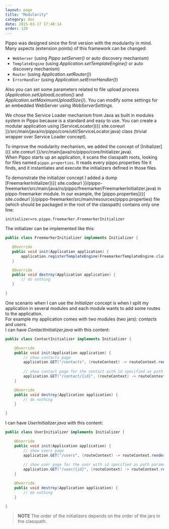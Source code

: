 ```yaml
---
layout: page
title: "Modularity"
category: doc
date: 2015-03-17 17:48:14
order: 120
---
```


Pippo was designed since the first version with the modularity in mind. Many aspects (extension points) of this framework can be changed:

- `WebServer` (using _Pippo setServer()_ or auto discovery mechanism)
- `TemplateEngine` (using _Application.setTemplateEngine()_ or auto discovery mechanism)
- `Router` (using _Application.setRouter()_)
- `ErrorHandler` (using _Application.setErrorHandler()_)

Also you can set some parameters related to file upload process (_Application.setUploadLocation()_ and _Application.setMaximumUploadSize()_).
You can modify some settings for an embedded WebServer using _WebServerSettings_.

We chose the Service Loader mechanism from Java as built in modules system in Pippo because is a standard and easy to use.
You can create a modular application using [ServiceLocator]({{ site.coreurl }}/src/main/java/ro/pippo/core/util/ServiceLocator.java) class (trivial wrapper over Service Loader concept).

To improve the modularity mechanism, we added the concept of [Initializer]({{ site.coreurl }}/src/main/java/ro/pippo/core/Initializer.java).  
When Pippo starts up an application, it scans the classpath roots, looking for files named `pippo.properties`. It reads 
every pippo.properties file it finds, and it instantiates and execute the initializers defined in those files. 

To demonstrate the initializer concept I added a dump [FreemarkerInitializer]({{ site.codeurl }}/pippo-freemarker/src/main/java/ro/pippo/freemarker/FreemarkerInitializer.java) in pippo-freemarker module. In our example, 
the [pippo.properties]({{ site.codeurl }}/pippo-freemarker/src/main/resources/pippo.properties) file (which should be packaged in the root of the classpath) contains only one line:

```properties
initializer=ro.pippo.freemarker.FreemarkerInitializer
```

The initializer can be implemented like this:

 ```java
public class FreemarkerInitializer implements Initializer {

    @Override
    public void init(Application application) {
		application.registerTemplateEngine(FreemarkerTemplateEngine.class);
    }

    @Override
    public void destroy(Application application) {
        // do nothing    
    }

} 
 ```

One scenario when I can use the _Initializer_ concept is when I split my application in several modules and each module 
wants to add some routes to the application.  
For example my application comes with two modules (two jars): _contacts_ and _users_.  
I can have _ContactInitializer.java_ with this content:

```java
public class ContactInitializer implements Initializer {

    @Override
    public void init(Application application) {
        // show contacts page
        application.GET("/contacts", (routeContext) -> routeContext.render("contacts"));
        
        // show contact page for the contact with id specified as path parameter 
        application.GET("/contact/{id}", (routeContext) -> routeContext.render("contact"));
    }

    @Override
    public void destroy(Application application) {
        // do nothing
    }

}
```

I can have _UserInitializer.java_ with this content:

```java
public class UserInitializer implements Initializer {

    @Override
    public void init(Application application) {
        // show users page
        application.GET("/users", (routeContext) -> routeContext.render("users"));
        
        // show user page for the user with id specified as path parameter 
        application.GET("/user/{id}", (routeContext) -> routeContext.render("user"));
    }

    @Override
    public void destroy(Application application) {
        // do nothing
    }

}
```

>__NOTE__ The order of the initializers depends on the order of the jars in the classpath. 
